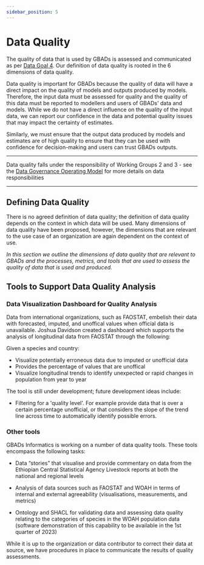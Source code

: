 ```yaml
---
sidebar_position: 5
---
```


# Data Quality 

The quality of data that is used by GBADs is assessed and communicated as per [Data Goal 4](#Data-Goal-4). Our definition of data quality is rooted in the 6 dimensions of data quality. 

Data quality is important for GBADs because the quality of data will have a direct impact on the quality of models and outputs produced by models. Therefore, the input data must be assessed for quality and the quality of this data must be reported to modellers and users of GBADs' data and models. While we do not have a direct influence on the quality of the input data, we can report our confidence in the data and potential quality issues that may impact the certainty of estimates.

Similarly, we must ensure that the output data produced by models and estimates are of high quality to ensure that they can be used with confidence for decision-making and users can trust GBADs outputs.

---

Data quality falls under the responsibility of Working Groups 2 and 3 - see the [Data Governance Operating Model](https://gbadskedoc.org/docs/Data-Governance-Handbook-for-GBADs/dataGovOperatingModel) for more details on data responsibilities 

---

## Defining Data Quality

There is no agreed definition of data quality; the definition of data quality depends on the context in which data will be used. Many dimensions of data quality have been proposed, however, the dimensions that are relevant to the use case of an organization are again dependent on the context of use. 

*In this section we outline the dimensions of data quality that are relevant to GBADs and the processes, metrics, and tools that are used to assess the quality of data that is used and produced.* 

<!-- ### Dimensions of Data Quality 

*Accuracy*

*Internal Consistency*

Internal consistency is defined as 

*External Consistency* 

External consistency is defined as  -->


## Tools to Support Data Quality Analysis 

### Data Visualization Dashboard for Quality Analysis 

Data from international organizations, such as FAOSTAT, embelish their data with forecasted, imputed, and unoffical values when official data is unavailable. Joshua Davidson created a dashboard which supports the analysis of longitudinal data from FAOSTAT through the following: 

Given a species and country: 

* Visualize potentially erroneous data due to imputed or unofficial data 
* Provides the percentage of values that are unoffical 
* Visualize longitudinal trends to identify unexpected or rapid changes in population from year to year 

The tool is still under development; future development ideas include: 
* Filtering for a 'quality level'. For example provide data that is over a certain percentage unofficial, or that considers the slope of the trend line across time to automatically identify possible errors. 


### Other tools 

GBADs Informatics is working on a number of data quality tools.  These tools encompass the following tasks: 

* Data “stories” that visualise and provide commentary on data from the Ethiopian Central Statistical Agency Livestock reports at both the national and regional levels 

* Analysis of data sources such as FAOSTAT and WOAH in terms of internal and external agreeability (visualisations, measurements, and metrics) 

* Ontology and SHACL for validating data and assessing data quality relating to the categories of species in the WOAH population data (software demonstration of this capability to be available in the 1st quarter of 2023) 

While it is up to the organization or data contributor to correct their data at source, we have procedures in place to communicate the results of quality assessments. 


